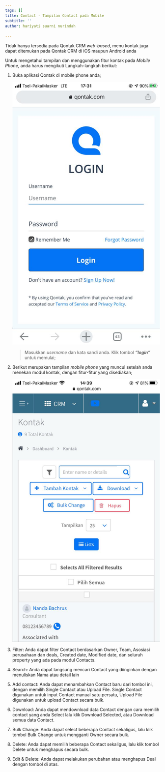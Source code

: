 ```yaml
---
tags: []
title: Contact - Tampilan Contact pada Mobile
subtitle: ''
author: hariyati suarni nurindah

---
```

Tidak hanya tersedia pada Qontak CRM _web-based_, menu kontak juga dapat ditemukan pada Qontak CRM di iOS maupun Android anda

Untuk mengetahui tampilan dan menggunakan fitur kontak pada _Mobile Phone_, anda harus mengikuti Langkah-langkah berikut:

1. Buka aplikasi Qontak di mobile phone anda;

   ![](/uploads/tambahkontak4.jpeg)

   > Masukkan _username_ dan kata sandi anda. Klik tombol **_“login”_** untuk memulai;
2. Berikut merupakan tampilan _mobile phone_ yang muncul setelah anda menekan modul kontak, dengan fitur-fitur yang disediakan;

   ![](/uploads/tampilantask2.jpeg)
3. Filter: Anda dapat filter Contact berdasarkan Owner, Team, Asosiasi perusahaan dan deals, Created date, Modified date, dan seluruh property yang ada pada modul Contacts.
4. Search: Anda dapat langsung mencari Contact yang diinginkan dengan menuliskan Nama atau detail lain
5. Add contact: Anda dapat menambahkan Contact baru dari tombol ini, dengan memilih Single Contact atau Upload File. Single Contact digunakan untuk input Contact manual satu persatu, Upload File digunakan untuk upload Contact secara bulk.
6. Download: Anda dapat mendownload data Contact dengan cara memilih contact yang anda Select lalu klik Download Selected, atau Download semua data Contact.
7. Bulk Change: Anda dapat select beberapa Contact sekaligus, lalu klik tombol Bulk Change untuk mengganti Owner secara bulk.
8. Delete: Anda dapat memilih beberapa Contact sekaligus, lalu klik tombol Delete untuk menghapus secara bulk.
9. Edit & Delete: Anda dapat melakukan perubahan atau menghapus Deal dengan tombol di atas.